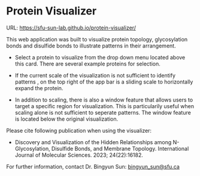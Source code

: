 # Protein Visualizer

URL: https://sfu-sun-lab.github.io/protein-visualizer/

This web application was built to visualize protein topology, glycosylation bonds and disulfide bonds to illustrate patterns in their arrangement.

- Select a protein to visualize from the drop down menu located above this card. There are several example proteins for selection.

- If the current scale of the visualization is not sufficient to identify patterns , on the top right of the app bar is a sliding scale to horizontally expand the protein.

- In addition to scaling, there is also a window feature that allows users to target a specific region for visualization. This is particularily useful when scaling alone is not sufficient to seperate patterns. The window feature is located below the original visualization.

Please cite following publication when using the visualizer:

- Discovery and Visualization of the Hidden Relationships among N-Glycosylation, Disulfide Bonds, and Membrane Topology. International Journal of Molecular Sciences. 2023; 24(22):16182.

For further information, contact Dr. Bingyun Sun: bingyun_sun@sfu.ca
